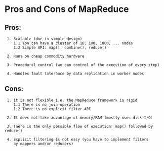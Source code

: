 # Pros and Cons of MapReduce

## Pros:
     1. Scalable (due to simple design)
        1.1 You can have a cluster of 10, 100, 1000, ... nodes
        1.2 Simple API: map(), combine(), reduce()
        
     2. Runs on cheap commodity hardware
     
     3. Procedural control (we can control of the execution of every step)
     
     4. Handles fault tolerance by data replication in worker nodes

## Cons:
     1. It is not flexible i.e. the MapReduce framework is rigid
        1.1 There is no join operation
        1.2 There is no explicit filter API
        
     2. It does not take advantage of memory/RAM (mostly uses disk I/O)
     
     3. There is the only possible flow of execution: map() followed by reduce()
     
     4. Explicit filtering is not easy (you have to implement filters 
        by mappers and/or reducers)
     